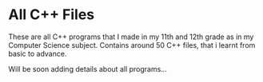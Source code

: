 
# All C++ Files

These are all C++ programs that I made in my 11th and 12th grade as in my 
Computer Science subject. Contains around 50 C++ files, that i learnt from
basic to advance.

Will be soon adding details about all programs...

